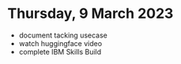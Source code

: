 # Thursday, 9 March 2023

- document tacking usecase
- watch huggingface video
- complete IBM Skills Build
